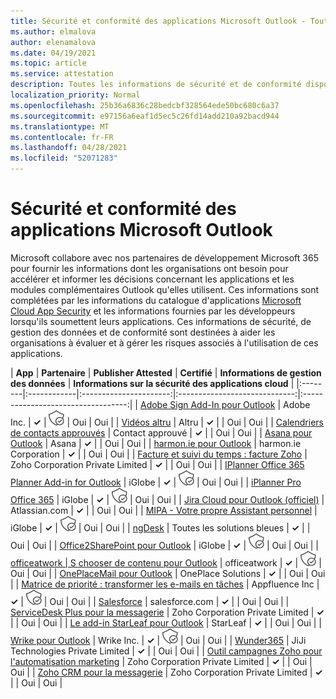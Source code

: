 ```yaml
---
title: Sécurité et conformité des applications Microsoft Outlook - Toutes les applications
ms.author: elmalova
author: elenamalova
ms.date: 04/19/2021
ms.topic: article
ms.service: attestation
description: Toutes les informations de sécurité et de conformité disponibles pour toutes les applications Microsoft Outlook.
localization_priority: Normal
ms.openlocfilehash: 25b36a6836c28bedcbf328564ede50bc680c6a37
ms.sourcegitcommit: e97156a6eaf1d5ec5c26fd14add210a92bacd944
ms.translationtype: MT
ms.contentlocale: fr-FR
ms.lasthandoff: 04/28/2021
ms.locfileid: "52071283"
---
```

# <a name="microsoft-outlook-app-security-and-compliance"></a>Sécurité et conformité des applications Microsoft Outlook

Microsoft collabore avec nos partenaires de développement Microsoft 365 pour fournir les informations dont les organisations ont besoin pour accélérer et informer les décisions concernant les applications et les modules complémentaires Outlook qu'elles utilisent. Ces informations sont complétées par les informations du catalogue d'applications [Microsoft Cloud App Security](https://www.microsoft.com/en-us/enterprise-mobility-security/cloud-app-security) et les informations fournies par les développeurs lorsqu'ils soumettent leurs applications. Ces informations de sécurité, de gestion des données et de conformité sont destinées à aider les organisations à évaluer et à gérer les risques associés à l'utilisation de ces applications.

| **App** | **Partenaire** | **Publisher Attested** | **Certifié** | **Informations de gestion des données** | **Informations sur la sécurité des applications cloud** |
|:--------|:------------|:----------------------:|:-----------------------------:|:----------------------------------:|
| [Adobe Sign Add-In pour Outlook](./adobe-inc-sign-add-in-for-outlook.md) | Adobe Inc. | **✓** | <img alt="Certified application badge" src="../media/certified-badge.png" height="25" width="25" /> | Oui | Oui |
| [Vidéos altru](./altru-videos.md) | Altru | **✓** |  | Oui | Oui |
| [Calendriers de contacts approuvés](./approved-contact-calendars.md) | Contact approuvé | **✓** |  | Oui | Oui |
| [Asana pour Outlook](./asana-for-outlook.md) | Asana | **✓** |  | Oui | Oui |
| [harmon.ie pour Outlook](./harmonie-corporation-for-outlook.md) | harmon.ie Corporation | **✓** |  | Oui | Oui |
| [Facture et suivi du temps : facture Zoho](./zoho-corporation-private-limited-invoice-and-time-tracking.md) | Zoho Corporation Private Limited | **✓** |  | Oui | Oui |
| [IPlanner Office 365 Planner Add-in for Outlook](./iglobe-iplanner-office-365-planner-add-in-for-outlook.md) | iGlobe | **✓** | <img alt="Certified application badge" src="../media/certified-badge.png" height="25" width="25" /> | Oui | Oui |
| [iPlanner Pro Office 365](./iglobe-iplanner-pro-office-365.md) | iGlobe | **✓** | <img alt="Certified application badge" src="../media/certified-badge.png" height="25" width="25" /> | Oui | Oui |
| [Jira Cloud pour Outlook (officiel)](./atlassiancom-jira-cloud-for-outlook-official.md) | Atlassian.com | **✓** |  | Oui | Oui |
| [MIPA - Votre propre Assistant personnel](./iglobe-mipa-your-own-personal-assistant.md) | iGlobe | **✓** | <img alt="Certified application badge" src="../media/certified-badge.png" height="25" width="25" /> | Oui | Oui |
| [ngDesk](./all-blue-solutions-ngdesk.md) | Toutes les solutions bleues | **✓** |  | Oui | Oui |
| [Office2SharePoint pour Outlook](./iglobe-office2sharepoint-for-outlook.md) | iGlobe | **✓** | <img alt="Certified application badge" src="../media/certified-badge.png" height="25" width="25" /> | Oui | Oui |
| [officeatwork | S chooser de contenu pour Outlook](./officeatwork-officeatworkcontent-chooser-for-outlook.md) | officeatwork | **✓** | <img alt="Certified application badge" src="../media/certified-badge.png" height="25" width="25" /> | Oui | Oui |
| [OnePlaceMail pour Outlook](./oneplace-solutions-oneplacemail-for-outlook.md) | OnePlace Solutions | **✓** |  | Oui | Oui |
| [Matrice de priorité : transformer les e-mails en tâches](./appfluence-inc-priority-matrix-turn-emails-into-tasks.md) | Appfluence Inc | **✓** | <img alt="Certified application badge" src="../media/certified-badge.png" height="25" width="25" /> | Oui | Oui |
| [Salesforce](./salesforcecom-salesforce.md) | salesforce.com | **✓** |  | Oui | Oui |
| [ServiceDesk Plus pour la messagerie](./zoho-corporation-private-limited-servicedesk-plus-for-email.md) | Zoho Corporation Private Limited | **✓** |  | Oui | Oui |
| [Le add-in StarLeaf pour Outlook](./starleaf-add-in-for-outlook.md) | StarLeaf | **✓** |  | Oui | Oui |
| [Wrike pour Outlook](./wrike-inc-for-outlook.md) | Wrike Inc. | **✓** | <img alt="Certified application badge" src="../media/certified-badge.png" height="25" width="25" /> | Oui | Oui |
| [Wunder365](./jiji-technologies-private-limited-wunder365.md) | JiJi Technologies Private Limited | **✓** |  | Oui | Oui |
| [Outil campagnes Zoho pour l'automatisation marketing](./zoho-corporation-private-limited-campaigns-tool-for-marketing-automation.md) | Zoho Corporation Private Limited | **✓** |  | Oui | Oui |
| [Zoho CRM pour la messagerie](./zoho-corporation-private-limited-crm-for-email.md) | Zoho Corporation Private Limited | **✓** |  | Oui | Oui |
